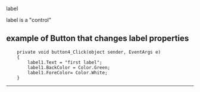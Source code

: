 label

label is a "control"

example of Button that changes label properties
--------------------------------------

		private void button4_Click(object sender, EventArgs e)
		{
			label1.Text = "first label";
			label1.BackColor = Color.Green;
			label1.ForeColor= Color.White;
		}

--------------------------------------

